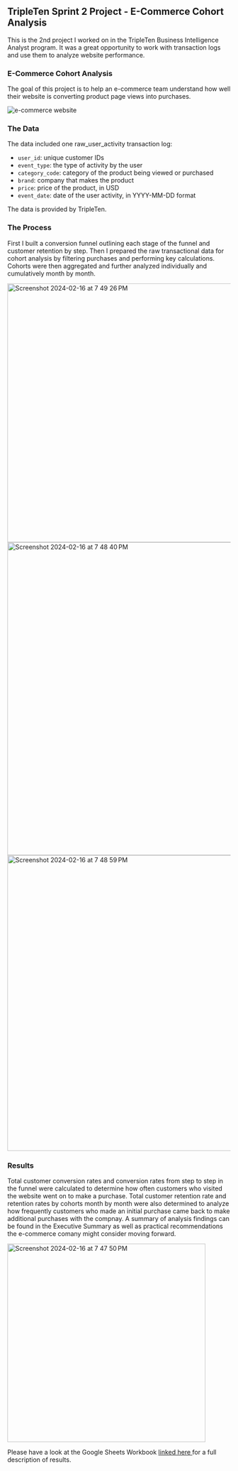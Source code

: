 ## TripleTen Sprint 2 Project - E-Commerce Cohort Analysis

This is the 2nd project I worked on in the TripleTen Business Intelligence Analyst program. It was a great opportunity to work with transaction logs and use them to analyze website performance.

### E-Commerce Cohort Analysis

The goal of this project is to help an e-commerce team understand how well their website is converting product page views into purchases. 

![e-commerce website](https://github.com/ejdostal/Data_projects_TripleTen/assets/151595335/1b54ddaf-ad88-47f2-ba64-2ae23c5a3d13)

### The Data

The data included one raw_user_activity transaction log:

- `user_id`: unique customer IDs
- `event_type`: the type of activity by the user
- `category_code`: category of the product being viewed or purchased
- `brand`: company that makes the product
- `price`: price of the product, in USD
- `event_date`: date of the user activity, in YYYY-MM-DD format

The data is provided by TripleTen.

### The Process

First I built a conversion funnel outlining each stage of the funnel and customer retention by step. Then I prepared the raw transactional data for cohort analysis by filtering purchases and performing key calculations. Cohorts were then aggregated and further analyzed individually and cumulatively month by month.

<img width="583" alt="Screenshot 2024-02-16 at 7 49 26 PM" src="https://github.com/ejdostal/Data_projects_TripleTen/assets/151595335/330ea44d-abe3-407c-9508-0682f31d08d9">

<img width="705" alt="Screenshot 2024-02-16 at 7 48 40 PM" src="https://github.com/ejdostal/Data_projects_TripleTen/assets/151595335/6221ba89-bd7a-42d5-8cb0-1d184fab7b5a">

<img width="666" alt="Screenshot 2024-02-16 at 7 48 59 PM" src="https://github.com/ejdostal/Data_projects_TripleTen/assets/151595335/65ef3b72-0c5b-48b1-ba85-5e99a1f5ab15">


### Results 
Total customer conversion rates and conversion rates from step to step in the funnel were calculated to determine how often customers who visited the website went on to make a purchase. Total customer retention rate and retention rates by cohorts month by month were also determined to analyze how frequently customers who made an initial purchase came back to make additional purchases with the compnay. A summary of analysis findings can be found in the Executive Summary as well as practical recommendations the e-commerce comany might consider moving forward. 

<img width="447" alt="Screenshot 2024-02-16 at 7 47 50 PM" src="https://github.com/ejdostal/Data_projects_TripleTen/assets/151595335/a9516f2e-d934-4ce6-9edc-764e232ee126">


Please have a look at the Google Sheets Workbook [linked here ](https://docs.google.com/spreadsheets/d/1Zt4jZ3kDbDwjamdXg27JpeNK1POlpxEzIytspTWkBwc/edit?usp=sharing)for a full description of results.
